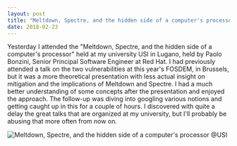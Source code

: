 ```yaml
---
layout: post
title: "Meltdown, Spectre, and the hidden side of a computer's processor @USI"
date: 2018-02-23
---
```

Yesterday I attended the "Meltdown, Spectre, and the hidden side of a computer's processor" held at my university USI in Lugano, 
held by Paolo Bonzini, Senior Principal Software Engineer at Red Hat. I had previously attended a talk on the two vulnerabilities
at this year's FOSDEM, in Brussels, but it was a more theoretical presentation with less actual insight on mitigation and the implications
of Meltdown and Spectre. I had a much better understanding of some concepts after the presentation and enjoyed the approach.
The follow-up was diving into googling various notions and getting caught up in this for a couple of hours.
I discovered with quite a delay the great talks that are organized at my university, but I'll probably be abusing that more often from now on.

![Meltdown, Spectre, and the hidden side of a computer's processor @USI](https://i.imgur.com/I0bo4DC.jpg)
